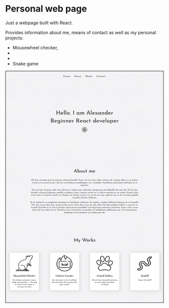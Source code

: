 # Personal web page
Just a webpage built with React.
 
 
Provides information about me, means of contact as well as my personal projects:

- Mousewheel checker,
- 
- 
- Snake game
 
 


![](screenshot.png)
